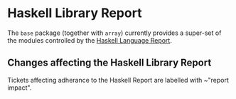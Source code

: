# Haskell Library Report


The `base` package (together with `array`) currently provides a super-set of the modules controlled by the [Haskell Language Report](https://github.com/haskell/haskell-report).

## Changes affecting the Haskell Library Report

Tickets affecting adherance to the Haskell Report are labelled with ~"report impact".




